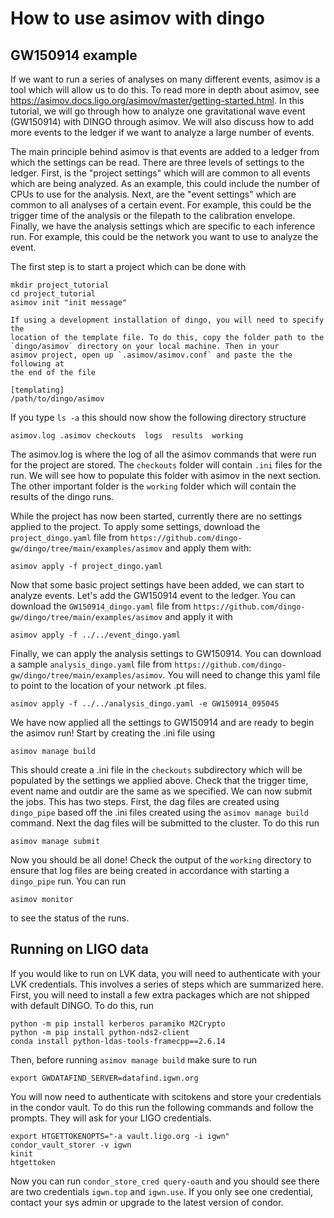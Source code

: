 # How to use asimov with dingo

## GW150914 example

If we want to run a series of analyses on many different events, asimov is a
tool which will allow us to do this. To read more in depth about asimov, see
https://asimov.docs.ligo.org/asimov/master/getting-started.html. In this tutorial, 
we will go through how to analyze one gravitational wave event (GW150914) with DINGO 
through asimov. We will also discuss how to add more events to the ledger if we 
want to analyze a large number of events. 

The main principle behind asimov is that events are added to a ledger from which 
the settings can be read. There are three levels of settings to the ledger. First, 
is the "project settings" which will are common to all events which are being analyzed.
As an example, this could include the number of CPUs to use for the analysis.
Next, are the "event settings" which are common to all analyses of a certain event. For example,
this could be the trigger time of the analysis or the filepath to the calibration envelope.
Finally, we have the analysis settings which are specific to each inference run. For example,
this could be the network you want to use to analyze the event. 

The first step is to start a project which can be done with 

```
mkdir project_tutorial
cd project_tutorial
asimov init "init message"
```

```{admonition}  Important
If using a development installation of dingo, you will need to specify the
location of the template file. To do this, copy the folder path to the 
`dingo/asimov` directory on your local machine. Then in your
asimov project, open up `.asimov/asimov.conf` and paste the the following at 
the end of the file 

[templating]
/path/to/dingo/asimov
```

If you type `ls -a` this should now show the following directory structure

```
asimov.log .asimov checkouts  logs  results  working
```

The asimov.log is where the log of all the asimov commands that were run for the 
project are stored. The `checkouts` folder will contain `.ini` files for the run. We will
see how to populate this folder with asimov in the next section. The other important folder 
is the `working` folder which will contain the results of the dingo runs. 

While the project has now been started, currently there are no settings applied to
the project. To apply some settings, download the `project_dingo.yaml` file from 
`https://github.com/dingo-gw/dingo/tree/main/examples/asimov` and apply them with:

```
asimov apply -f project_dingo.yaml
```

Now that some basic project settings have been added, we can start to analyze events.
Let's add the GW150914 event to the ledger. You can download the `GW150914_dingo.yaml`
file from `https://github.com/dingo-gw/dingo/tree/main/examples/asimov` and apply it 
with

```
asimov apply -f ../../event_dingo.yaml
```

Finally, we can apply the analysis settings to GW150914. You can 
download a sample `analysis_dingo.yaml` file from
`https://github.com/dingo-gw/dingo/tree/main/examples/asimov`. 
You will need to change this yaml file to point to the location 
of your network .pt files. 

```
asimov apply -f ../../analysis_dingo.yaml -e GW150914_095045
```

We have now applied all the settings to GW150914 and are ready 
to begin the asimov run! Start by creating the .ini file using 


```
asimov manage build
```

This should create a .ini file in the `checkouts` subdirectory
which will be populated by the settings we applied above. Check 
that the trigger time, event name and outdir are the same as 
we specified. We can now submit the jobs. This has two steps. First,
the dag files are created using `dingo_pipe` based off the .ini 
files created using the `asimov manage build` command. Next the 
dag files will be submitted to the cluster. To do this run 

```
asimov manage submit
```

Now you should be all done! Check the output of the `working` directory
to ensure that log files are being created in accordance with 
starting a `dingo_pipe` run. You can run 

```
asimov monitor
```

to see the status of the runs. 


## Running on LIGO data

If you would like to run on LVK data, you will need to 
authenticate with your LVK credentials. This involves a
series of steps which are summarized here. First, 
you will need to install a few extra packages which 
are not shipped with default DINGO. To do this, 
run 

```
python -m pip install kerberos paramiko M2Crypto 
python -m pip install python-nds2-client
conda install python-ldas-tools-framecpp==2.6.14
```

Then, before running `asimov manage build` make sure to run 

```
export GWDATAFIND_SERVER=datafind.igwn.org
```

You will now need to authenticate with scitokens and 
store your credentials in the condor vault. To do this 
run the following commands and follow the prompts. 
They will ask for your LIGO credentials. 

```
export HTGETTOKENOPTS="-a vault.ligo.org -i igwn"
condor_vault_storer -v igwn
kinit 
htgettoken
```

Now you can run `condor_store_cred query-oauth` and you should 
see there are two credentials `igwn.top` and `igwn.use`. If 
you only see one credential, contact your sys admin or
upgrade to the latest version of condor. 